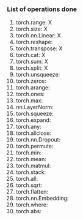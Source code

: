 ### List of operations done

1. torch.range: X
2. torch.size: X
3. torch.nn.Linear: X
4. torch.reshape:
5. torch.transpose: X
6. torch.cat: X
7. torch.sum: X
8. torch.split: X
9. torch.unsqueeze:
10. torch.zeros:
11. torch.arange:
12. torch.ones:
13. torch.max:
14. nn.LayerNorm:
15. torch.squeeze:
16. torch.expand:
17. torch.any:
18. torch.allclose:
19. torch.nn.Dropout:
20. torch.permute:
21. torch.min:
22. torch.mean:
23. torch.matmul:
24. torch.stack:
25. torch.all:
26. torch.sqrt:
27. torch.flatten:
28. torch.nn.Embedding:
29. torch.where:
30. torch.abs:
